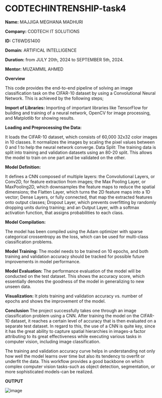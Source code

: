 # CODTECHINTRENSHIP-task4

__Name:__ MAJJIGA MEGHANA MADHURI

**Company:** CODTECH IT SOLUTIONS

**ID:**  CT6WDS1400

**Domain:** ARTIFICAL INTELLIGENCE

**Duration:**  from JULY 20th, 2024 to SEPTEMBER 5th, 2024.

**Mentor:** MUZAMMIL AHMED

**Overview**

This code provides the end-to-end pipeline of solving an image classification task on the CIFAR-10 dataset by using a Convolutional Neural Network. This is achieved by the following steps;

**Import of Libraries:** Importing of important libraries like TensorFlow for building and training of a neural network, OpenCV for image processing, and Matplotlib for showing results.

**Loading and Preprocessing the Data:**

It loads the CIFAR-10 dataset, which consists of 60,000 32x32 color images in 10 classes. It normalizes the images by scaling the pixel values between 0 and 1 to help the neural network converge. Data Split: The training data is split into training and validation datasets using an 80-20 split. This allows the model to train on one part and be validated on the other.

**Model Definition:**

It defines a CNN composed of multiple layers: the Convolutional Layers, or Conv2D, for feature extraction from images; the Max Pooling Layer, or MaxPooling2D, which downsamples the feature maps to reduce the spatial dimensions; the Flatten Layer, which turns the 2D feature maps into a 1D vector; Dense Layers, or fully connected, that map the extracted features onto output classes; Dropout Layer, which prevents overfitting by randomly dropping units during training; and an Output Layer, with a softmax activation function, that assigns probabilities to each class.

**Model Compilation:** 

The model has been compiled using the Adam optimizer with sparse categorical crossentropy as the loss, which can be used for multi-class classification problems.

**Model Training:** 
The model needs to be trained on 10 epochs, and both training and validation accuracy should be tracked for possible future improvements in model performance.

**Model Evaluation:**
The performance evaluation of the model will be conducted on the test dataset. This shows the accuracy score, which essentially denotes the goodness of the model in generalizing to new unseen data.

**Visualization:**
It plots training and validation accuracy vs. number of epochs and shows the improvement of the model.


**Conclusion**
The project successfully takes one through an image classification problem using a CNN. After training the model on the CIFAR-10 dataset, it reaches a certain level of accuracy that is then evaluated on a separate test dataset. In regard to this, the use of a CNN is quite key, since it has the great ability to capture spatial hierarchies in images-a factor attributing to its great effectiveness while executing various tasks in computer vision, including image classification.

The training and validation accuracy curve helps in understanding not only how well the model learns over time but also its tendency to overfit or underfit the data. This workflow provides a good backbone on which complex computer vision tasks-such as object detection, segmentation, or more sophisticated models-can be realized.


**OUTPUT**

![image](https://github.com/user-attachments/assets/32e0080f-36bd-499a-b304-b79b002eda50)
